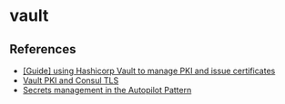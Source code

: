 # vault

## References

- [[Guide] using Hashicorp Vault to manage PKI and issue certificates](https://medium.com/@sufiyanghori/guide-using-hashicorp-vault-to-manage-pki-and-issue-certificates-e1981e7574e)
- [Vault PKI and Consul TLS](https://github.com/hashicorp/vault/issues/813)
- [Secrets management in the Autopilot Pattern](https://www.joyent.com/blog/secrets-management-in-the-autopilotpattern)
